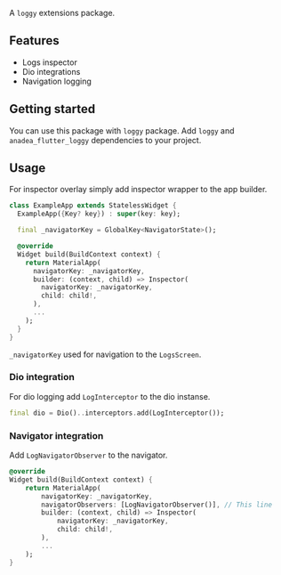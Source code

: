 A `loggy` extensions package.

## Features

* Logs inspector
* Dio integrations
* Navigation logging

## Getting started

You can use this package with `loggy` package. Add `loggy` and `anadea_flutter_loggy` dependencies to your project.

## Usage
For inspector overlay simply add inspector wrapper to the app builder.

```dart
class ExampleApp extends StatelessWidget {
  ExampleApp({Key? key}) : super(key: key);

  final _navigatorKey = GlobalKey<NavigatorState>();

  @override
  Widget build(BuildContext context) {
    return MaterialApp(
      navigatorKey: _navigatorKey,
      builder: (context, child) => Inspector(
        navigatorKey: _navigatorKey,
        child: child!,
      ),
      ...
    );
  }
}
```

`_navigatorKey` used for navigation to the `LogsScreen`.

### Dio integration

For dio logging add `LogInterceptor` to the dio instanse.

```dart
final dio = Dio()..interceptors.add(LogInterceptor());
```

### Navigator integration

Add `LogNavigatorObserver` to the navigator.

```dart
@override
Widget build(BuildContext context) {
    return MaterialApp(
        navigatorKey: _navigatorKey,
        navigatorObservers: [LogNavigatorObserver()], // This line
        builder: (context, child) => Inspector(
            navigatorKey: _navigatorKey,
            child: child!,
        ),
        ...
    );
}
```

